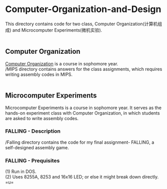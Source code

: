 # Computer-Organization-and-Design

This directory contains code for two class, Computer Organization(计算机组成) and Microcomputer Experiments(微机实验).<br><br>

## Computer Organization
[Computer Organization](https://www.coursera.org/learn/jisuanji-zucheng/home/welcome) is a course in sophomore year.<br>
/MIPS directory contains answers for the class assignments, which requires writing assembly codes in MIPS.<br><br>

## Microcomputer Experiments
Microcomputer Experiments is a course in sophomore year. It serves as the hands-on experiment class with Computer Organization, in which students are asked to write assembly codes.<br>

### FALLING - Description
/Falling directory contains the code for my final assignment- FALLING, a self-designed assembly game.

### FALLING - Prequisites
(1) Run in DOS.<br>
(2) Uses 8255A, 8253 and 16x16 LED; or else it might break down directly. =u=
